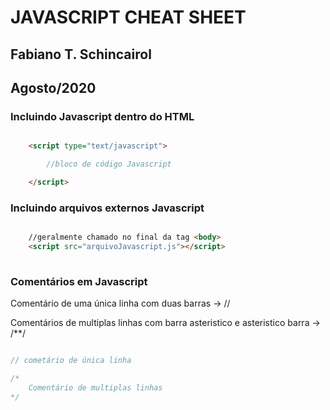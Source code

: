 # JAVASCRIPT CHEAT SHEET

## Fabiano T. Schincairol
## Agosto/2020

### Incluindo Javascript dentro do HTML

```html

    <script type="text/javascript">

        //bloco de código Javascript

    </script>

```

### Incluindo arquivos externos Javascript 

```html

    //geralmente chamado no final da tag <body>
    <script src="arquivoJavascript.js"></script>
  
```

### Comentários em Javascript

Comentário de uma única linha com duas barras ->   //

Comentários de multiplas linhas com barra asteristico e asteristico barra ->  /**/

```Javascript

// cometário de única linha

/*
    Comentário de multiplas linhas
*/

```